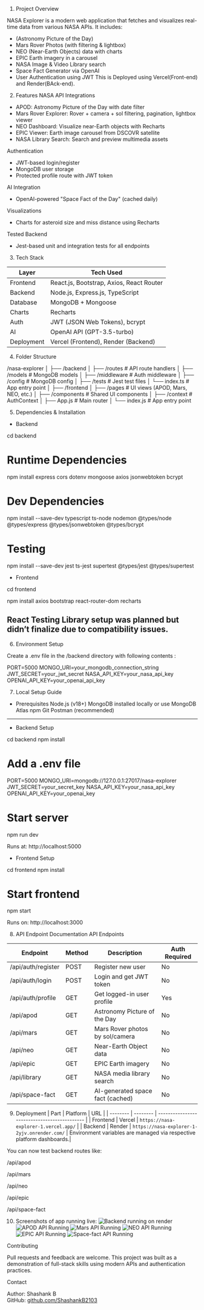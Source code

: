 1. Project Overview

NASA Explorer is a modern web application that fetches and visualizes real-time data from various NASA APIs. It includes:
-  (Astronomy Picture of the Day)
- Mars Rover Photos (with filtering & lightbox)
- NEO (Near-Earth Objects) data with charts
- EPIC Earth imagery in a carousel
- NASA Image & Video Library search
- Space Fact Generator via OpenAI
- User Authentication using JWT
This is Deployed using Vercel(Front-end) and Render(BAck-end).

2. Features
NASA API Integrations
- APOD: Astronomy Picture of the Day with date filter
- Mars Rover Explorer: Rover + camera + sol filtering, pagination, lightbox viewer
- NEO Dashboard: Visualize near-Earth objects with Recharts
- EPIC Viewer: Earth image carousel from DSCOVR satellite
- NASA Library Search: Search and preview multimedia assets

Authentication
- JWT-based login/register
- MongoDB user storage
- Protected profile route with JWT token

AI Integration
- OpenAI-powered "Space Fact of the Day" (cached daily)

Visualizations
- Charts for asteroid size and miss distance using Recharts

Tested Backend
- Jest-based unit and integration tests for all endpoints

3. Tech Stack

| Layer       | Tech Used                                  |
|-------------|---------------------------------------------|
| Frontend    | React.js, Bootstrap, Axios, React Router    |
| Backend     | Node.js, Express.js, TypeScript             |
| Database    | MongoDB + Mongoose                          |
| Charts      | Recharts                                    |
| Auth        | JWT (JSON Web Tokens), bcrypt               |
| AI          | OpenAI API (GPT-3.5-turbo)                  |
| Deployment  | Vercel (Frontend), Render (Backend)         |


4. Folder Structure

/nasa-explorer
│
├── /backend
│   ├── /routes            # API route handlers
│   ├── /models            # MongoDB models
│   ├── /middleware        # Auth middleware
│   ├── /config            # MongoDB config
│   ├── /tests             # Jest test files
│   └── index.ts           # App entry point
│
├── /frontend
│   ├── /pages             # UI views (APOD, Mars, NEO, etc.)
│   ├── /components        # Shared UI components
│   ├── /context           # AuthContext
│   ├── App.js             # Main router
│   └── index.js           # App entry point

5. Dependencies & Installation

- Backend

cd backend

# Runtime Dependencies
npm install express cors dotenv mongoose axios jsonwebtoken bcrypt

# Dev Dependencies
npm install --save-dev typescript ts-node nodemon @types/node @types/express @types/jsonwebtoken @types/bcrypt

# Testing
npm install --save-dev jest ts-jest supertest @types/jest @types/supertest

- Frontend

cd frontend

npm install axios bootstrap react-router-dom recharts

## React Testing Library setup was planned but didn’t finalize due to compatibility issues.


6. Environment Setup

Create a .env file in the /backend directory with following contents :

PORT=5000
MONGO_URI=your_mongodb_connection_string
JWT_SECRET=your_jwt_secret
NASA_API_KEY=your_nasa_api_key
OPENAI_API_KEY=your_openai_api_key

7. Local Setup Guide



- Prerequisites
  Node.js (v18+)
  MongoDB installed locally or use MongoDB Atlas
  npm
  Git
  Postman (recommended)

---

- Backend Setup

cd backend
npm install

# Add a .env file
PORT=5000
MONGO_URI=mongodb://127.0.0.1:27017/nasa-explorer
JWT_SECRET=your_secret_key
NASA_API_KEY=your_nasa_api_key
OPENAI_API_KEY=your_openai_key

# Start server
npm run dev

Runs at: http://localhost:5000

- Frontend Setup

cd frontend
npm install

# Start frontend
npm start

Runs on: http://localhost:3000

8. API Endpoint Documentation
API Endpoints

| Endpoint              | Method | Description                       | Auth Required |
|-----------------------|--------|-----------------------------------|---------------|
| /api/auth/register    | POST   | Register new user                 | No            |
| /api/auth/login       | POST   | Login and get JWT token           | No            |
| /api/auth/profile     | GET    | Get logged-in user profile        | Yes           |
| /api/apod             | GET    | Astronomy Picture of the Day      | No            |
| /api/mars             | GET    | Mars Rover photos by sol/camera   | No            |
| /api/neo              | GET    | Near-Earth Object data            | No            |
| /api/epic             | GET    | EPIC Earth imagery                | No            |
| /api/library          | GET    | NASA media library search         | No            |
| /api/space-fact       | GET    | AI-generated space fact (cached)  | No            |



9. Deployment
| Part     | Platform | URL                                          |
| -------- | -------- | -------------------------------------------- |
| Frontend | Vercel   | `https://nasa-explorer-1.vercel.app/`        |
| Backend  | Render   | `https://nasa-explorer-1-2yjv.onrender.com/` |
Environment variables are managed via respective platform dashboards.|

You can now test backend routes like:

/api/apod

/api/mars

/api/neo

/api/epic

/api/space-fact

10. Screenshots of app running live:
![Backend running on render](image.png)
![APOD API Running ](image-1.png)
![Mars API Running](image-2.png)
![NEO API Running](image-3.png)
![EPIC API Running](image-4.png)
![Space-fact API Running](image-5.png)

Contributing

Pull requests and feedback are welcome. This project was built as a demonstration of full-stack skills using modern APIs and authentication practices.

Contact

Author: Shashank B  
GitHub: [github.com/ShashankB2103](https://github.com/ShashankB2103)


